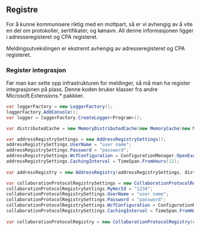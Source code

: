 ## Registre
For å kunne kommunisere riktig med en mottpart, så er vi avhengig av å vite en del om protokoller, sertifikater, og kønavn. All denne informasjonen ligger i adresseregisteret og CPA registeret.  

Meldingsutvekslingen er ekstremt avhengig av adresseregisteret og CPA registeret. 

### Register integrasjon

Før man kan sette opp infrastrukturen for meldinger, så må man ha register integrasjonen på plass. 
Denne koden bruker klasser fra andre Microsoft.Extensions.* pakkker.

```cs
var loggerFactory = new LoggerFactory();
loggerFactory.AddConsole();
var logger = loggerFactory.CreateLogger<Program>();

var distributedCache = new MemoryDistributedCache(new MemoryCache(new MemoryCacheOptions()));

var addressRegistrySettings = new AddressRegistrySettings();
addressRegistrySettings.UserName = "user name";
addressRegistrySettings.Password = "password";
addressRegistrySettings.WcfConfiguration = ConfigurationManager.OpenExeConfiguration(ConfigurationUserLevel.None);
addressRegistrySettings.CachingInterval = TimeSpan.FromHours(12);			
            
var addressRegistry = new AddressRegistry(addressRegistrySettings, distributedCache);

var collaborationProtocolRegistrySettings = new CollaborationProtocolRegistrySettings();
collaborationProtocolRegistrySettings.MyHerId = "1234";
collaborationProtocolRegistrySettings.UserName = "user name";
collaborationProtocolRegistrySettings.Password = "password";
collaborationProtocolRegistrySettings.WcfConfiguration = ConfigurationManager.OpenExeConfiguration(ConfigurationUserLevel.None);
collaborationProtocolRegistrySettings.CachingInterval = TimeSpan.FromHours(12);			
            
var collaborationProtocolRegistry = new CollaborationProtocolRegistry(collaborationProtocolRegistrySettings, distributedCache);
```